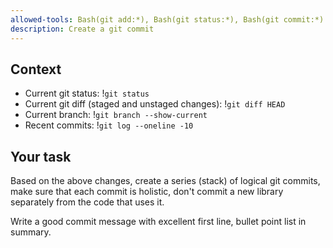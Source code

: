 ```yaml
---
allowed-tools: Bash(git add:*), Bash(git status:*), Bash(git commit:*)
description: Create a git commit
---
```


## Context

- Current git status: !`git status`
- Current git diff (staged and unstaged changes): !`git diff HEAD`
- Current branch: !`git branch --show-current`
- Recent commits: !`git log --oneline -10`

## Your task

Based on the above changes, create a series (stack) of logical git commits, make sure that each commit is holistic, don't commit a new library separately from the code that uses it.

Write a good commit message with excellent first line, bullet point list in summary.
